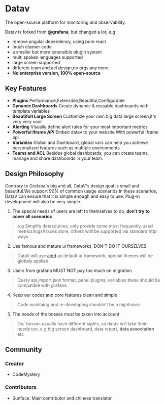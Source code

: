 # Datav

The open-source platform for monitoring and observability. 

Datav is forked from **@grafana**, but changed a lot, e.g :
- remove angular dependency, using pure react
- much cleaner code 
- a smaller but more extensible plugin system
- multi spoken languages supported
- large screen supported
- different team and acl design,no orgs any more 
- **No enterprise version, 100% open-source**

## Key Features

- **Plugins** Performance,Extensible,Beautiful,Configurable
- **Dynamic Dashboards** Create dynamic & reusable dashboards with template variables
- **Beautifult Large Screen** Customize your own big data large screen,it's very very cool
- **Alerting** Visually define alert rules for your most important metrics
- **Powerful Iframe API** Embed datav to your website With powerful iframe api
- **Variables**  Global and Dashboard, global vars can help you achieve personalized features such as multiple environments
- **Teams and ACL** Besides global dashboards, you can create teams, manage and share dashboards in your team.


## Design Philosophy
Contrary to Grafana's big and all, DataV's design goal is small and beautiful.We support 90% of common usage scenarios.In these scenarios, DataV can ensure that it is simple enough and easy to use. Plug-in development will also be very simple. 

1. The special needs of users are left to themselves to do, **don't try to cover all scenarios**
> e.g Simplify datasources, only provide some most frequently-used metrics/logs/traces store, others willl be supported via standard http ways

2. Use famous and mature ui frameworks, DON'T DO IT OURSELVES
> DataV will use [antd](https://ant.design) as default ui framework, special themes will be globaly applied

3. Users from grafana MUST NOT pay too much on migration 
> Query api,import json format, panel plugins, variables these should be compatible with grafana

4. Keep our codes and core features clean and simple
> Code maintaing and re-developing shouldn't  be a nightmare.

5. The needs of the bosses must be taken into account
> Our bosses usually have different sights, so datav will take their needs too, e.g big screen dashboard, data report, **data association** etc


## Community
### Creator
- CodeMystery
### Contributors
- Sunface: Main contributor and chinese translator